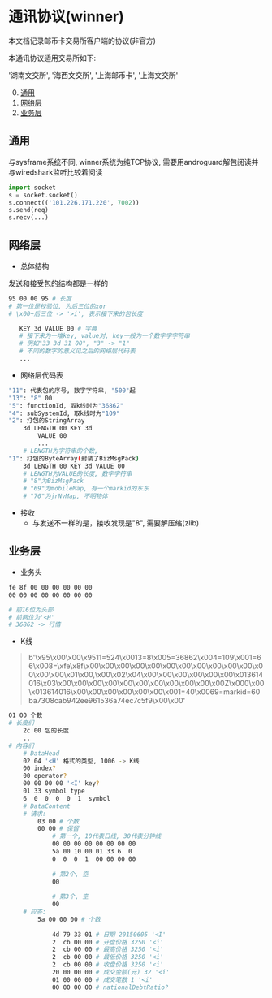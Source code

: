 # 通讯协议(winner)

本文档记录邮币卡交易所客户端的协议(非官方)

本通讯协议适用交易所如下:

'湖南文交所', '海西文交所', '上海邮币卡', '上海文交所'


0. [通用](#common)
0. [网络层](#network)
0. [业务层](#business)

## <a id="common">通用</a>

与sysframe系统不同, winner系统为纯TCP协议, 需要用androguard解包阅读并与wiredshark监听比较着阅读

```py
import socket
s = socket.socket()
s.connect(('101.226.171.220', 7002))
s.send(req)
s.recv(...)
```


## <a id="network">网络层</a>

- 总体结构

发送和接受包的结构都是一样的

```bash
95 00 00 95 # 长度
# 第一位是校验位, 为后三位的xor
# \x00+后三位 -> '>i', 表示接下来的包长度

   KEY 3d VALUE 00 # 字典
   # 接下来为一堆key, value对, key一般为一个数字字字符串
   # 例如"33 3d 31 00", "3" -> "1"
   # 不同的数字的意义见之后的网络层代码表
   ...
```

- 网络层代码表

```bash
"11": 代表包的序号, 数字字符串, "500"起
"13": "8" 00
"5": functionId, 取k线时为"36862"
"4": subSystemId, 取k线时为"109"
"2": 打包的StringArray
	3d LENGTH 00 KEY 3d 
		VALUE 00
		...
	# LENGTH为字符串的个数, 
"1": 打包的ByteArray(封装了BizMsgPack)
	3d LENGTH 00 KEY 3d VALUE 00
	# LENGTH为VALUE的长度, 数字字符串
	# "8"为BizMsgPack
	# "69"为mobileMap, 有一个markid的东东
	# "70"为jrNvMap, 不明物体
```

- 接收
	- 与发送不一样的是，接收发现是"8", 需要解压缩(zlib)

	
## <a id="business">业务层</a>

- 业务头

```bash
fe 8f 00 00 00 00 00 00
00 00 00 00 00 00 00 00

# 前16位为头部
# 前两位为'<H'
# 36862 -> 行情
```

- K线

>b'\x95\x00\x00\x9511=524\x0013=8\x005=36862\x004=109\x001=66\x008=\xfe\x8f\x00\x00\x00\x00\x00\x00\x00\x00\x00\x00\x00\x00\x00\x00\x01\x00,\x00\x02\x04\x00\x00\x00\x00\x00\x00\x013614016\x03\x00\x00\x00\x00\x00\x00\x00\x00\x00\x00\x00Z\x000\x00\x013614016\x00\x00\x00\x00\x00\x00\x001=40\x0069=markid=60ba7308cab942ee961536a74ec7c5f9\x00\x00'

```bash
01 00 个数
# 长度们
	2c 00 包的长度
	..
# 内容们
	# DataHead
	02 04 '<H' 格式的类型, 1006 -> K线
	00 index?
	00 operator?
	00 00 00 00 '<I' key? 
	01 33 symbol type
	6  0  0  0  0  1  symbol
	# DataContent
	# 请求:
		03 00 # 个数
		00 00 # 保留
			# 第一个, 10代表日线, 30代表分钟线
			00 00 00 00 00 00 00 00
			5a 00 10 00 01 33 6  0 
			0  0  0  1  00 00 00 00
			
			# 第2个, 空
			00 
			
			# 第3个, 空
			00
	# 应答:
		5a 00 00 00 # 个数
			
			4d 79 33 01 # 日期 20150605 '<I'
			2  cb 00 00 # 开盘价格 3250 '<i'
			2  cb 00 00 # 最高价格 3250 '<i'
			2  cb 00 00 # 最低价格 3250 '<i'
			2  cb 00 00 # 收盘价格 3250 '<i'
			20 00 00 00 # 成交金额(元) 32 '<i'
			01 00 00 00 # 成交笔数 1 '<i'
			00 00 00 00 # nationalDebtRatio?
			
```